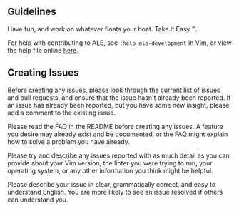 ## Guidelines

Have fun, and work on whatever floats your boat. Take It Easy :tm:.

For help with contributing to ALE, see `:help ale-development` in Vim, or view
the help file online [here](/w0rp/ale/blob/master/doc/ale-development.txt).

## Creating Issues

Before creating any issues, please look through the current list of issues and
pull requests, and ensure that the issue hasn't already been reported. If an
issue has already been reported, but you have some new insight, please add
a comment to the existing issue.

Please read the FAQ in the README before creating any issues. A feature
you desire may already exist and be documented, or the FAQ might explain
how to solve a problem you have already.

Please try and describe any issues reported with as much detail as you can
provide about your Vim version, the linter you were trying to run, your
operating system, or any other information you think might be helpful.

Please describe your issue in clear, grammatically correct, and easy to
understand English. You are more likely to see an issue resolved if others
can understand you.
